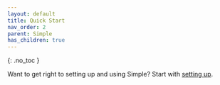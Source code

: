 ```yaml
---
layout: default
title: Quick Start
nav_order: 2
parent: Simple
has_children: true
---
```


{: .no_toc }

Want to get right to setting up and using Simple? Start with [setting up]({{site.baseurl}}/pages/simple/quickstart/simple_quickstart_1.html).
